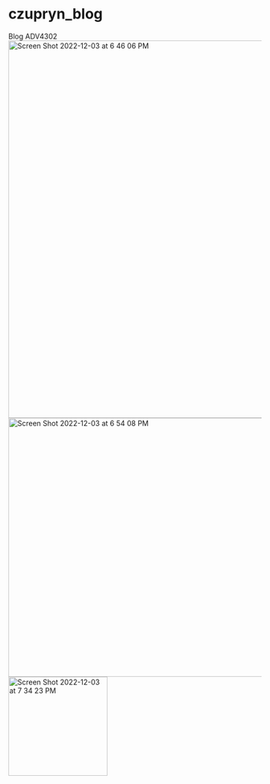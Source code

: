 # czupryn_blog
Blog ADV4302
<img width="751" alt="Screen Shot 2022-12-03 at 6 46 06 PM" src="https://user-images.githubusercontent.com/81737272/205467072-d8b91948-fa05-4d63-81cb-befe97d71649.png">
<img width="515" alt="Screen Shot 2022-12-03 at 6 54 08 PM" src="https://user-images.githubusercontent.com/81737272/205467517-9a663bb6-65bb-48de-958a-b0a72339f892.png">
<img width="197" alt="Screen Shot 2022-12-03 at 7 34 23 PM" src="https://user-images.githubusercontent.com/81737272/205468146-b64cabfa-1f04-4c2b-9480-08d7ba864777.png">
